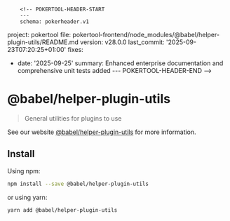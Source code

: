         <!-- POKERTOOL-HEADER-START
        ---
        schema: pokerheader.v1
project: pokertool
file: pokertool-frontend/node_modules/@babel/helper-plugin-utils/README.md
version: v28.0.0
last_commit: '2025-09-23T07:20:25+01:00'
fixes:
- date: '2025-09-25'
  summary: Enhanced enterprise documentation and comprehensive unit tests added
        ---
        POKERTOOL-HEADER-END -->
# @babel/helper-plugin-utils

> General utilities for plugins to use

See our website [@babel/helper-plugin-utils](https://babeljs.io/docs/babel-helper-plugin-utils) for more information.

## Install

Using npm:

```sh
npm install --save @babel/helper-plugin-utils
```

or using yarn:

```sh
yarn add @babel/helper-plugin-utils
```
